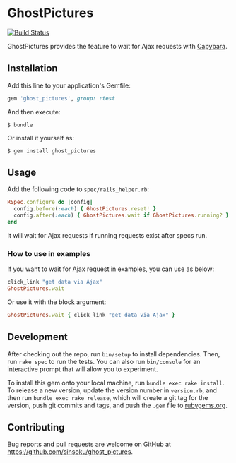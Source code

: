 # GhostPictures

[![Build Status](https://travis-ci.org/sinsoku/ghost_pictures.svg?branch=master)](https://travis-ci.org/sinsoku/ghost_pictures)

GhostPictures provides the feature to wait for Ajax requests with [Capybara](https://github.com/teamcapybara/capybara).

## Installation

Add this line to your application's Gemfile:

```ruby
gem 'ghost_pictures', group: :test
```

And then execute:

    $ bundle

Or install it yourself as:

    $ gem install ghost_pictures

## Usage

Add the following code to `spec/rails_helper.rb`:

```rb
RSpec.configure do |config|
  config.before(:each) { GhostPictures.reset! }
  config.after(:each) { GhostPictures.wait if GhostPictures.running? }
end
```

It will wait for Ajax requests if running requests exist after specs run.

### How to use in examples

If you want to wait for Ajax request in examples, you can use as below:

```rb
click_link "get data via Ajax"
GhostPictures.wait
```

Or use it with the block argument:

```rb
GhostPictures.wait { click_link "get data via Ajax" }
```

## Development

After checking out the repo, run `bin/setup` to install dependencies. Then, run `rake spec` to run the tests. You can also run `bin/console` for an interactive prompt that will allow you to experiment.

To install this gem onto your local machine, run `bundle exec rake install`. To release a new version, update the version number in `version.rb`, and then run `bundle exec rake release`, which will create a git tag for the version, push git commits and tags, and push the `.gem` file to [rubygems.org](https://rubygems.org).

## Contributing

Bug reports and pull requests are welcome on GitHub at https://github.com/sinsoku/ghost_pictures.
